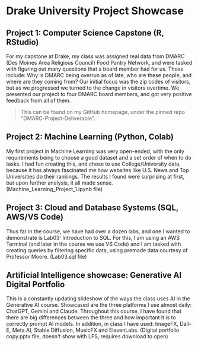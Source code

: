 # Drake University Project Showcase

## Project 1: Computer Science Capstone (R, RStudio)
For my capstone at Drake, my class was assigned real data from DMARC (Des Moines Area Religious Council) Food Pantry Network, and were tasked with figuring out many questions that a board member had for us. Those include: Why is DMARC being overrun as of late, who are these people, and where are they coming from? Our initial focus was the zip codes of visitors, but as we progressed we turned to the change in visitors overtime. We presented our project to four DMARC board members, and got very positive feedback from all of them.

> This can be found on my GitHub homepage, under the pinned repo "DMARC-Project-Deliverable".


## Project 2: Machine Learning (Python, Colab)
My first project in Machine Learning was very open-ended, with the only requirements being to choose a good dataset and a set order of when to do tasks. I had fun creating this, and chose to use College/University data, because it has always fascinated me how websites like U.S. News and Top Universities do their rankings. The results I found were surprising at first, but upon further analysis, it all made sense. (Machine_Learning_Project_1.ipynb file)


## Project 3: Cloud and Database Systems (SQL, AWS/VS Code)
Thus far in the course, we have had over a dozen labs, and one I wanted to demonstrate is Lab03: Introduction to SQL. For this, I am using an AWS Terminal (and later in the course we use VS Code) and I am tasked with creating queries by filtering specific data, using premade data courtesy of Professor Moore. (Lab03.sql file)

## Artificial Intelligence showcase: Generative AI Digital Portfolio 
This is a constantly updating slideshow of the ways the class uses AI in the Generative AI course. Showcased are the three platforms I use almost daily: ChatGPT, Gemini and Claude. Throughout this course, I have found that there are big differences between the three and how important it is to correctly prompt AI models. In addition, in class I have used: ImageFX, Dall-E, Meta AI, Stable Diffusion, MusicFX and ElevenLabs. (Digital portfolio copy.pptx file, doesn't show with LFS, requires download to open)

